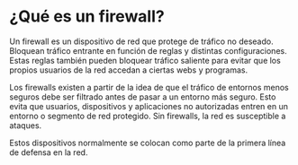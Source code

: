 # ¿Qué es un firewall?

Un firewall es un dispositivo de red que protege de tráfico no deseado. Bloquean tráfico entrante en función de reglas y distintas configuraciones. Estas reglas también pueden bloquear tráfico saliente para evitar que los propios usuarios de la red accedan a ciertas webs y programas.

Los firewalls existen a partir de la idea de que el tráfico de entornos menos seguros debe ser filtrado antes de pasar a un entorno más seguro. Esto evita que usuarios, dispositivos y aplicaciones no autorizadas entren en un entorno o segmento de red protegido. Sin firewalls, la red es susceptible a ataques.

Estos dispositivos normalmente se colocan como parte de la primera línea de defensa en la red.
